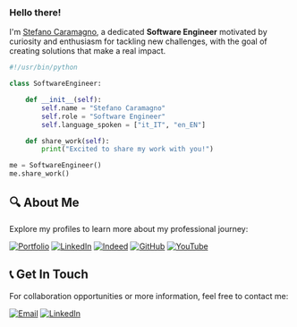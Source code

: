 ### Hello there!

I'm [Stefano Caramagno](https://www.linkedin.com/in/stefanocaramagno), 
a dedicated **Software Engineer** motivated by curiosity and enthusiasm 
for tackling new challenges, with the goal of creating solutions 
that make a real impact.

```python
#!/usr/bin/python

class SoftwareEngineer:

    def __init__(self):
        self.name = "Stefano Caramagno"
        self.role = "Software Engineer"
        self.language_spoken = ["it_IT", "en_EN"]

    def share_work(self):
        print("Excited to share my work with you!")

me = SoftwareEngineer()
me.share_work()
```

## 🔍 About Me

Explore my profiles to learn more about my professional journey:

[![Portfolio](https://img.shields.io/badge/Portfolio-%2300A36C?style=for-the-badge&logo=buffer&logoColor=white)](https://stefanocaramagno.github.io)
[![LinkedIn](https://img.shields.io/badge/linkedin-%230077B5.svg?style=for-the-badge&logo=linkedin&logoColor=white)](https://www.linkedin.com/in/stefanocaramagno)
[![Indeed](https://img.shields.io/badge/Indeed-%2300A4CC?style=for-the-badge&logo=indeed&logoColor=white)](https://profile.indeed.com/p/stefanoc-4cl1mmq)
[![GitHub](https://img.shields.io/badge/GitHub-%232F2F2F?style=for-the-badge&logo=github&logoColor=white)](https://github.com/stefanocaramagno)
[![YouTube](https://img.shields.io/badge/YouTube-%23D2691E?style=for-the-badge&logo=youtube&logoColor=white)](https://www.youtube.com/@stefanocaramagno)

## 📞 Get In Touch

For collaboration opportunities or more information, feel free to contact me:

[![Email](https://img.shields.io/badge/Gmail-D14836?style=for-the-badge&logo=gmail&logoColor=white)](mailto:stefano.caramagno@gmail.com)
[![LinkedIn](https://img.shields.io/badge/linkedin-%230077B5.svg?style=for-the-badge&logo=linkedin&logoColor=white)](https://www.linkedin.com/in/stefanocaramagno)